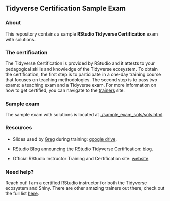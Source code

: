 ## Tidyverse Certification Sample Exam

### About

This repository contains a sample **RStudio Tidyverse Certification**
exam with solutions.


### The certification

The Tidyverse Certification is provided by RStudio and it attests to
your pedagogical skills and knowledge of the Tidyverse ecosystem. To
obtain the certification, the first step is to participate in a one-day
training course that focuses on teaching methodologies. The second step
is to pass two exams: a teaching exam and a Tidyverse exam. For more
information on how to get certified, you can navigate to the
[trainers](https://education.rstudio.com/trainers/) site.


### Sample exam

The sample exam with solutions is located at
[./sample_exam_sols/sols.html](https://marlycormar.github.io/tidyverse_sample_exam/sample_exam_sols/sols.html).

### Resources

-   Slides used by [Greg](https://github.com/gvwilson) during training:
    [google
    drive](https://drive.google.com/drive/folders/13ohFt3D0EJ5PDbMaWTxnHH-hwA7G0IvY).

-   RStudio Blog announcing the RStudio Tidyverse Certification:
    [blog](https://education.rstudio.com/blog/2020/02/instructor-certification-exams/).

-   Official RStudio Instructor Training and Certification site:
    [website](https://education.rstudio.com/trainers/).


### Need help?

Reach out! I am a certified RStudio instructor for both the Tidyverse
ecosystem and Shiny. There are other amazing trainers out there;
check out the full list [here](https://education.rstudio.com/trainers/).
